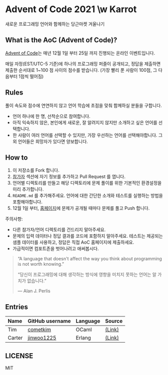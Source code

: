 # Advent of Code 2021 \w Karrot

새로운 프로그래밍 언어와 함께하는 당근마켓 겨울나기

## What is the AoC (Advent of Code)?

[Advent of Code](https://adventofcode.com/2021/about)는 매년 12월 1일 부터 25일 까지 진행되는 온라인 이벤트입니다.

매일 자정(EST/UTC-5 기준)에 하나의 프로그래밍 퍼즐이 공개되고, 정답을 제출하면 제출한 순서대로 1~100 점 사이의 점수를 받습니다. (가장 빨리 푼 사람이 100점, 그 다음부터 1점씩 떨어짐)

## Rules

풀이 속도와 점수에 연연하지 않고 언어 학습에 초점을 맞춰 함께하실 분들을 구합니다.

- 언어 하나에 한 명, 선착순으로 참여합니다.
- 아직 익숙하지 않은, 본인에게 새로운, 잘 알려지지 않지만 소개하고 싶은 언어를 선택합니다.
- 한 사람이 여러 언어를 선택할 수 있지만, 가장 우선하는 언어를 선택해야합니다. 그 외 언어들은 희망자가 있다면 양보합니다.

## How to

1. 이 저장소를 Fork 합니다.
2. [참가자](#entries) 섹션에 자기 정보를 추가하고 Pull Request 를 엽니다.
3. 언어별 디렉토리를 만들고 해당 디렉토리에 문제 풀이를 위한 기본적인 환경설정을 미리 추가합니다.
4. `README.md` 를 추가해주세요. 언어에 대한 간단한 소개와 테스트를 실행하는 방법을 포함해야합니다.
5. 12월 1일 부터, [홈페이지](https://adventofcode.com/2021)에 문제가 공개될 때마다 문제를 풀고 Push 합니다.

주의사항:

- 다른 참가자/언어 디렉토리를 건드리지 말아주세요.
- 문제의 입력 데이터나 정답 결과를 코드에 포함하지 말아주세요.
  테스트는 제공되는 샘플 데이터를 사용하고, 정답은 직접 AoC 홈페이지에 제출하세요.
- 가급적이면 컴포트존을 벗어나려고 애써봅시다.

> “A language that doesn't affect the way you think about programming is not worth knowing.”
> 
> “당신이 프로그래밍에 대해 생각하는 방식에 영향을 미치지 못하는 언어는 알 가치가 없습니다.”
> 
> ― Alan J. Perlis

## Entries

| Name   | GitHub username                                | Language | Source           |
|:------ |:---------------------------------------------- | -------- | ---------------- |
| Tim    | [cometkim](https://github.com/cometkim)        | OCaml    | [(Link)](ocaml)  |
| Carter | [jinwoo1225](https://github.com/jinwoo1225)    | Erlang   | [(Link)](erlang) |

## LICENSE

MIT
